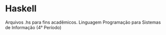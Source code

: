 # Haskell
Arquivos .hs para fins acadêmicos. 
Linguagem Programação para Sistemas de Informação (4° Período)
